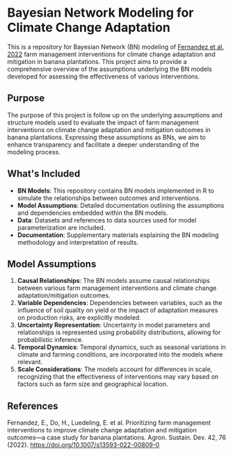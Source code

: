 # Bayesian Network Modeling for Climate Change Adaptation 

This is a repository for Bayesian Network (BN) modeling of [Fernandez et al. 2022](https://link.springer.com/article/10.1007/s13593-022-00809-0) farm management interventions for climate change adaptation and mitigation in banana plantations. This project aims to provide a comprehensive overview of the assumptions underlying the BN models developed for assessing the effectiveness of various interventions.

## Purpose

The purpose of this project is follow up on the underlying assumptions and structure models used to evaluate the impact of farm management interventions on climate change adaptation and mitigation outcomes in banana plantations. Expressing these assumptions as BNs, we aim to enhance transparency and facilitate a deeper understanding of the modeling process.

## What's Included

- **BN Models**: This repository contains BN models implemented in R to simulate the relationships between outcomes and interventions.
- **Model Assumptions**: Detailed documentation outlining the assumptions and dependencies embedded within the BN models.
- **Data**: Datasets and references to data sources used for model parameterization are included.
- **Documentation**: Supplementary materials explaining the BN modeling methodology and interpretation of results.

## Model Assumptions

1. **Causal Relationships**: The BN models assume causal relationships between various farm management interventions and climate change adaptation/mitigation outcomes.
2. **Variable Dependencies**: Dependencies between variables, such as the influence of soil quality on yield or the impact of adaptation measures on production risks, are explicitly modeled.
3. **Uncertainty Representation**: Uncertainty in model parameters and relationships is represented using probability distributions, allowing for probabilistic inference.
4. **Temporal Dynamics**: Temporal dynamics, such as seasonal variations in climate and farming conditions, are incorporated into the models where relevant.
5. **Scale Considerations**: The models account for differences in scale, recognizing that the effectiveness of interventions may vary based on factors such as farm size and geographical location.

## References

Fernandez, E., Do, H., Luedeling, E. et al. Prioritizing farm management interventions to improve climate change adaptation and mitigation outcomes—a case study for banana plantations. Agron. Sustain. Dev. 42, 76 (2022). https://doi.org/10.1007/s13593-022-00809-0

